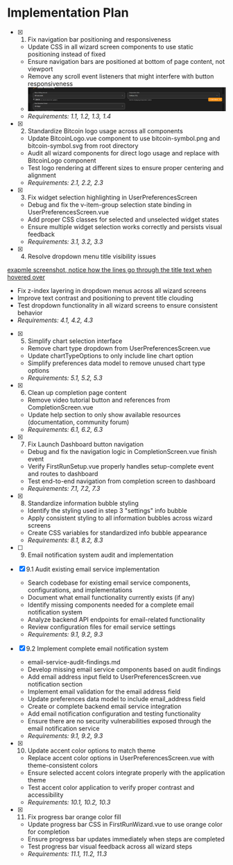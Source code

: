 # Implementation Plan

- [x] 1. Fix navigation bar positioning and responsiveness

  - Update CSS in all wizard screen components to use static positioning instead of fixed
  - Ensure navigation bars are positioned at bottom of page content, not viewport
  - Remove any scroll event listeners that might interfere with button responsiveness
  - ![reference screenshot of the issue. the bar is stuck](image.png)
  - _Requirements: 1.1, 1.2, 1.3, 1.4_

- [x] 2. Standardize Bitcoin logo usage across all components

  - Update BitcoinLogo.vue component to use bitcoin-symbol.png and bitcoin-symbol.svg from root directory
  - Audit all wizard components for direct logo usage and replace with BitcoinLogo component
  - Test logo rendering at different sizes to ensure proper centering and alignment
  - _Requirements: 2.1, 2.2, 2.3_

- [x] 3. Fix widget selection highlighting in UserPreferencesScreen

  - Debug and fix the v-item-group selection state binding in UserPreferencesScreen.vue
  - Add proper CSS classes for selected and unselected widget states
  - Ensure multiple widget selection works correctly and persists visual feedback
  - _Requirements: 3.1, 3.2, 3.3_

- [x] 4. Resolve dropdown menu title visibility issues

[exapmle screenshot, notice how the lines go through the title text when hovered over](image-1.png)
  - Fix z-index layering in dropdown menus across all wizard screens
  - Improve text contrast and positioning to prevent title clouding
  - Test dropdown functionality in all wizard screens to ensure consistent behavior
  - _Requirements: 4.1, 4.2, 4.3_

- [x] 5. Simplify chart selection interface

  - Remove chart type dropdown from UserPreferencesScreen.vue
  - Update chartTypeOptions to only include line chart option
  - Simplify preferences data model to remove unused chart type options
  - _Requirements: 5.1, 5.2, 5.3_

- [x] 6. Clean up completion page content

  - Remove video tutorial button and references from CompletionScreen.vue
  - Update help section to only show available resources (documentation, community forum)
  - _Requirements: 6.1, 6.2, 6.3_

- [x] 7. Fix Launch Dashboard button navigation

  - Debug and fix the navigation logic in CompletionScreen.vue finish event
  - Verify FirstRunSetup.vue properly handles setup-complete event and routes to dashboard
  - Test end-to-end navigation from completion screen to dashboard
  - _Requirements: 7.1, 7.2, 7.3_

- [x] 8. Standardize information bubble styling

  - Identify the styling used in step 3 "settings" info bubble
  - Apply consistent styling to all information bubbles across wizard screens
  - Create CSS variables for standardized info bubble appearance
  - _Requirements: 8.1, 8.2, 8.3_

- [ ] 9. Email notification system audit and implementation
- [x] 9.1 Audit existing email service implementation

  - Search codebase for existing email service components, configurations, and implementations
  - Document what email functionality currently exists (if any)
  - Identify missing components needed for a complete email notification system
  - Analyze backend API endpoints for email-related functionality
  - Review configuration files for email service settings
  - _Requirements: 9.1, 9.2, 9.3_

- [x] 9.2 Implement complete email notification system

  - email-service-audit-findings.md
  - Develop missing email service components based on audit findings
  - Add email address input field to UserPreferencesScreen.vue notification section
  - Implement email validation for the email address field
  - Update preferences data model to include email_address field
  - Create or complete backend email service integration
  - Add email notification configuration and testing functionality
  - Ensure there are no security vulnerabilities exposed through the email notification service
  - _Requirements: 9.1, 9.2, 9.3_

- [x] 10. Update accent color options to match theme

  - Replace accent color options in UserPreferencesScreen.vue with theme-consistent colors
  - Ensure selected accent colors integrate properly with the application theme
  - Test accent color application to verify proper contrast and accessibility
  - _Requirements: 10.1, 10.2, 10.3_

- [x] 11. Fix progress bar orange color fill




  - Update progress bar CSS in FirstRunWizard.vue to use orange color for completion
  - Ensure progress bar updates immediately when steps are completed
  - Test progress bar visual feedback across all wizard steps
  - _Requirements: 11.1, 11.2, 11.3_